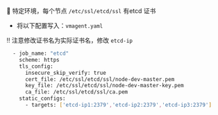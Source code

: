 🎉 特定环境，每个节点 `/etc/ssl/etcd/ssl` 有etcd 证书

+ 将以下配置写入：`vmagent.yaml`

‼️ 注意修改证书名为实际证书名，修改 `etcd-ip`

```sh
  - job_name: "etcd"
    scheme: https
    tls_config:
      insecure_skip_verify: true
      cert_file: /etc/ssl/etcd/ssl/node-dev-master.pem
      key_file: /etc/ssl/etcd/ssl/node-dev-master-key.pem
      ca_file: /etc/ssl/etcd/ssl/ca.pem
    static_configs:
      - targets: ['etcd-ip1:2379','etcd-ip2:2379','etcd-ip3:2379']
```

